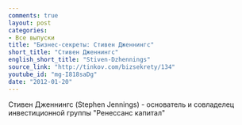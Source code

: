 ```yaml
---
comments: true
layout: post
categories:
- Все выпуски
title: "Бизнес-секреты: Стивен Дженнингс"
short_title: "Стивен Дженнингс"
english_short_title: "Stiven-Dzhennings"
source_link: "http://tinkov.com/bizsekrety/134"
youtube_id: "mg-I818saDg"
date: "2012-01-20"
---
```

Стивен Дженнингс (Stephen Jennings) - основатель и совладелец инвестиционной группы "Ренессанс капитал"
